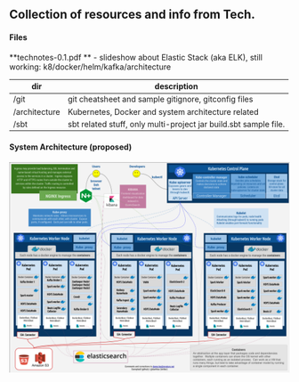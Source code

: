 
## Collection of resources and info from Tech.
  
#### Files
  
**technotes-0.1.pdf ** - slideshow about Elastic Stack (aka ELK), still working: k8/docker/helm/kafka/architecture
  
| dir | description |
|---|---|
|/git|git cheatsheet and sample gitignore, gitconfig files|
|/architecture| Kubernetes, Docker and system architecture related |
|/sbt| sbt related stuff, only multi-project jar build.sbt sample file.

#### System Architecture (proposed)

![Proposed system architecture](architecture/architecture-overview.png)
